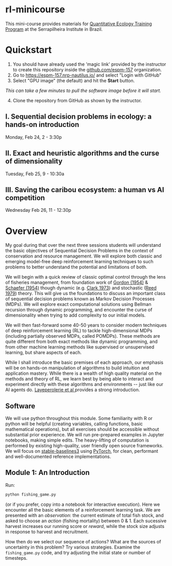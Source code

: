 # rl-minicourse

This mini-course provides materials for [Quantitative Ecology Training Program]() at the Serrapilheira Institute in Brazil.


# Quickstart

1. You should have already used the 'magic link' provided by the instructor to create this repository inside the [github.com/espm-157](https://github.com/espm-157) organization.  
2. Go to <https://espm-157.nrp-nautilus.io/> and select "Login with GitHub"
3. Select "GPU image" (the default) and hit the **Start** button.

_This can take a few minutes to pull the software image before it will start._

4. Clone the repository from GitHub as shown by the instructor.


## I. Sequential decision problems in ecology: a hands-on introduction

Monday, Feb 24, 2 - 3:30p

## II. Exact and heuristic algorithms and the curse of dimensionality

Tuesday, Feb 25, 9 - 10:30a

## III. Saving the caribou ecosystem: a human vs AI competition

Wednesday Feb 26, 11 - 12:30p


# Overview

My goal during that over the next three sessions students will understand the basic objectives of Sequential Decision Problems in the context of conservation and resource management. We will explore both classic and emerging model-free deep reinforcement learning techniques to such problems to better understand the potential and limitations of both. 

We will begin with a quick review of classic optimal control through the lens of fisheries management, from foundation work of [Gordon (1954)](https://doi.org/10.1086/257497) & [Schaefer (1954)](http://hdl.handle.net/1834/21257) though dynamic (e.g. [Clark 1973](https://www.jstor.org/stable/1831136)) and stochastic ([Reed 1979](https://doi.org/10.1016/0095-0696(79)90014-7)) theory.  This will give us the foundations to discuss an important class of sequential decision problems known as Markov Decision Processes (MDPs).  We will explore exact computational solutions using Bellman recursion through dynamic programming, and encounter the curse of dimensionality when trying to add complexity to our initial models.  

We will then fast-forward some 40-50 years to consider modern techniques of deep reinforcement learning (RL) to tackle high-dimensional MDPs (including partially observed MDPs, called POMDPs).  These methods are quite different from both exact methods like dynamic programming, and from other machine learning methods like supervised or unsupervised learning, but share aspects of each.

While I shall introduce the basic premises of each approach, our emphasis will be on hands-on manipulation of algorithms to build intuition and application mastery.  While there is a wealth of high quality material on the methods and theory of RL, we learn best by being able to interact and experiment directly with these algorithms and environments -- just like our AI agents do.  [Layeperolerie et al ]() provides a strong introduction.

## Software

We will use python throughout this module.  Some familiarity with R or python will be helpful (creating variables, calling functions, basic mathematical operations), but all exercises should be accessible without substantial prior experience.  We will run pre-prepared examples in Jupyter notebooks, making simple edits. The heavy-lifting of computation is performed by existing high-quality, user friendly open source frameworks.  We will focus on [stable-baselines3](https://stable-baselines3.readthedocs.io/en/master/) using [PyTorch](https://pytorch.org/), for clean, performant and well-documented reference implementations.




## Module 1: An Introduction

Run: 

```bash
python fishing_game.py
```

(or if you prefer, copy into a notebook for interactive execution).  Here we encounter all the basic elements of a reinforcement learning task. We are presented with an _observation_: the current estimate of total fish stock, and asked to choose an _action_ (fishing mortality) between 0 & 1.  Each sucessive harvest increases our running score or _reward_, while the stock size adjusts in response to harvest and recruitment.  

How then do we select our sequence of actions?  What are the sources of uncertainty in this problem? Try various strategies.  Examine the `fishing_game.py` code, and try adjusting the initial state or number of timesteps.  




